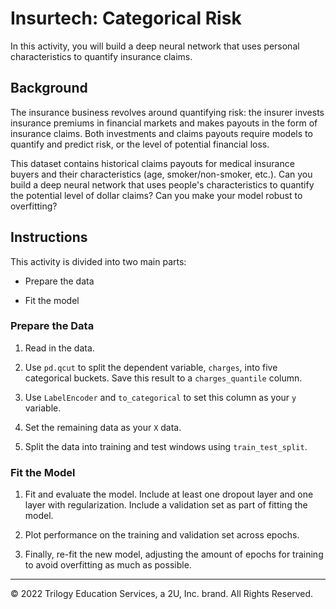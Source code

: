 # Insurtech: Categorical Risk

In this activity, you will build a deep neural network that uses personal characteristics to quantify insurance claims.

## Background

The insurance business revolves around quantifying risk: the insurer invests insurance premiums in financial markets and makes payouts in the form of insurance claims. Both investments and claims payouts require models to quantify and predict risk, or the level of potential financial loss.

This dataset contains historical claims payouts for medical insurance buyers and their characteristics (age, smoker/non-smoker, etc.). Can you build a deep neural network that uses people's characteristics to quantify the potential level of dollar claims? Can you make your model robust to overfitting?

## Instructions

This activity is divided into two main parts:

* Prepare the data

* Fit the model

### Prepare the Data

1. Read in the data.

2. Use `pd.qcut` to split the dependent variable, `charges`, into five categorical buckets. Save this result to a `charges_quantile` column.

3. Use `LabelEncoder` and `to_categorical` to set this column as your `y` variable.

4. Set the remaining data as your `X` data.

5. Split the data into training and test windows using `train_test_split`.

### Fit the Model

1. Fit and evaluate the model. Include at least one dropout layer and one layer with regularization. Include a validation set as part of fitting the model.

2. Plot performance on the training and validation set across epochs.

3. Finally, re-fit the new model, adjusting the amount of epochs for training to avoid overfitting as much as possible.

---

© 2022 Trilogy Education Services, a 2U, Inc. brand. All Rights Reserved.